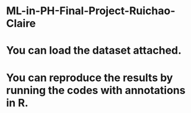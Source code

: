 # ML-in-PH-Final-Project-Ruichao-Claire
# You can load the dataset attached.
# You can reproduce the results by running the codes with annotations in R.
